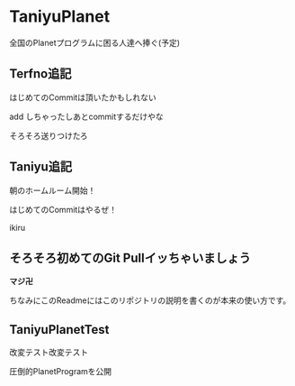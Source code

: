 # TaniyuPlanet
全国のPlanetプログラムに困る人達へ捧ぐ(予定)
## Terfno追記
はじめてのCommitは頂いたかもしれない

add しちゃったしあとcommitするだけやな

そろそろ送りつけたろ

## Taniyu追記
朝のホームルーム開始！

はじめてのCommitはやるぜ！

ikiru

## そろそろ初めてのGit Pullイッちゃいましょう
**マジ卍**

ちなみにこのReadmeにはこのリポジトリの説明を書くのが本来の使い方です。

## TaniyuPlanetTest

改変テスト改変テスト

圧倒的PlanetProgramを公開